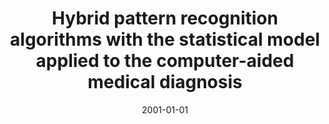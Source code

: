 ---
# Documentation: https://wowchemy.com/docs/managing-content/

title: Hybrid pattern recognition algorithms with the statistical model applied to
  the computer-aided medical diagnosis
subtitle: ''
summary: ''
authors:
- Marek Kurzyński
- Edward Puchała
- sas
tags: []
categories: []
date: '2001-01-01'
lastmod: 2022-10-07T05:45:30Z
featured: false
draft: false

# Featured image
# To use, add an image named `featured.jpg/png` to your page's folder.
# Focal points: Smart, Center, TopLeft, Top, TopRight, Left, Right, BottomLeft, Bottom, BottomRight.
image:
  caption: ''
  focal_point: ''
  preview_only: false

# Projects (optional).
#   Associate this post with one or more of your projects.
#   Simply enter your project's folder or file name without extension.
#   E.g. `projects = ["internal-project"]` references `content/project/deep-learning/index.md`.
#   Otherwise, set `projects = []`.
projects: []
publishDate: '2022-10-07T05:45:29.166232Z'
publication_types:
- '1'
abstract: ''
publication: '*Medical data analysis. Second International Symposium, ISMDA 2001.
  Proceedings, Madrid, October 8-9, 2001*'
doi: 10.1007/3-540-45497-7_20
---
